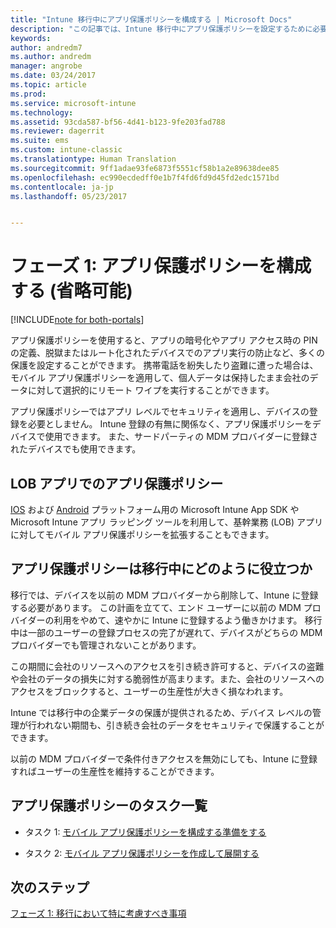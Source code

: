 ```yaml
---
title: "Intune 移行中にアプリ保護ポリシーを構成する | Microsoft Docs"
description: "この記事では、Intune 移行中にアプリ保護ポリシーを設定するために必要な手順について説明します。"
keywords: 
author: andredm7
ms.author: andredm
manager: angrobe
ms.date: 03/24/2017
ms.topic: article
ms.prod: 
ms.service: microsoft-intune
ms.technology: 
ms.assetid: 93cda587-bf56-4d41-b123-9fe203fad788
ms.reviewer: dagerrit
ms.suite: ems
ms.custom: intune-classic
ms.translationtype: Human Translation
ms.sourcegitcommit: 9ff1adae93fe6873f5551cf58b1a2e89638dee85
ms.openlocfilehash: ec990ecdedff0e1b7f4fd6fd9d45fd2edc1571bd
ms.contentlocale: ja-jp
ms.lasthandoff: 05/23/2017


---
```


# <a name="phase-1-configure-app-protection-policies-optional"></a>フェーズ 1: アプリ保護ポリシーを構成する (省略可能)

[!INCLUDE[note for both-portals](../includes/note-for-both-portals.md)]

アプリ保護ポリシーを使用すると、アプリの暗号化やアプリ アクセス時の PIN の定義、脱獄またはルート化されたデバイスでのアプリ実行の防止など、多くの保護を設定することができます。 携帯電話を紛失したり盗難に遭った場合は、モバイル アプリ保護ポリシーを適用して、個人データは保持したまま会社のデータに対して選択的にリモート ワイプを実行することができます。

アプリ保護ポリシーではアプリ レベルでセキュリティを適用し、デバイスの登録を必要としません。 Intune 登録の有無に関係なく、アプリ保護ポリシーをデバイスで使用できます。 また、サードパーティの MDM プロバイダーに登録されたデバイスでも使用できます。

## <a name="app-protection-policies-with-lob-apps"></a>LOB アプリでのアプリ保護ポリシー

[IOS](https://www.microsoft.com/download/details.aspx?id=45218&751be11f-ede8-5a0c-058c-2ee190a24fa6=True) および [Android](https://www.microsoft.com/download/details.aspx?id=47267) プラットフォーム用の Microsoft Intune App SDK や Microsoft Intune アプリ ラッピング ツールを利用して、基幹業務 (LOB) アプリに対してモバイル アプリ保護ポリシーを拡張することもできます。

## <a name="how-do-app-protection-policies-help-during-migration"></a>アプリ保護ポリシーは移行中にどのように役立つか

移行では、デバイスを以前の MDM プロバイダーから削除して、Intune に登録する必要があります。 この計画を立てて、エンド ユーザーに以前の MDM プロバイダーの利用をやめて、速やかに Intune に登録するよう働きかけます。 移行中は一部のユーザーの登録プロセスの完了が遅れて、デバイスがどちらの MDM プロバイダーでも管理されないことがあります。

この期間に会社のリソースへのアクセスを引き続き許可すると、デバイスの盗難や会社のデータの損失に対する脆弱性が高まります。また、会社のリソースへのアクセスをブロックすると、ユーザーの生産性が大きく損なわれます。

Intune では移行中の企業データの保護が提供されるため、デバイス レベルの管理が行われない期間も、引き続き会社のデータをセキュリティで保護することができます。

以前の MDM プロバイダーで条件付きアクセスを無効にしても、Intune に登録すればユーザーの生産性を維持することができます。

## <a name="task-list-for-app-protection-policies"></a>アプリ保護ポリシーのタスク一覧

-   タスク 1: [モバイル アプリ保護ポリシーを構成する準備をする](/intune-classic/deploy-use/get-ready-to-configure-mobile-app-management-policies-with-microsoft-intune)

-   タスク 2: [モバイル アプリ保護ポリシーを作成して展開する](/intune-classic/deploy-use/create-and-deploy-mobile-app-management-policies-with-microsoft-intune)

## <a name="next-steps"></a>次のステップ 

[フェーズ 1: 移行において特に考慮すべき事項](/intune-classic/plan-design/migration-phase1-special-migration-considerations)

